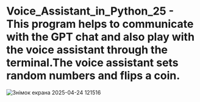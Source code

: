# Voice_Assistant_in_Python_25 - This program helps to communicate with the GPT chat and also play with the voice assistant through the terminal.The voice assistant sets random numbers and flips a coin.
![Знімок екрана 2025-04-24 121516](https://github.com/user-attachments/assets/ff64cdfc-1fca-4535-aa98-8a14b7e76cc5)
